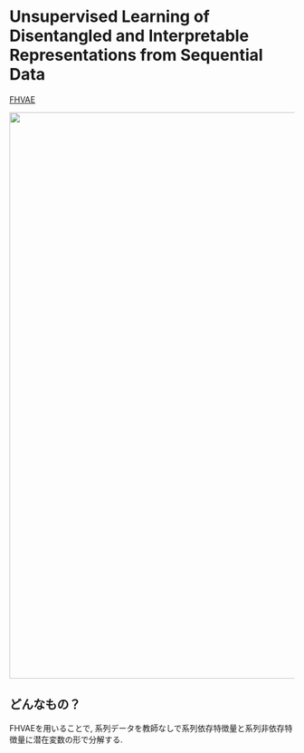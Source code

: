 # Unsupervised Learning of Disentangled and Interpretable Representations from Sequential Data
[FHVAE](https://arxiv.org/pdf/1709.07902.pdf)

 <img src = "https://user-images.githubusercontent.com/37444351/45338952-f5ffbf80-b5ca-11e8-86b3-67b69443cab2.png" width=1000>

## どんなもの？
FHVAEを用いることで, 系列データを教師なしで系列依存特徴量と系列非依存特徴量に潜在変数の形で分解する. 
